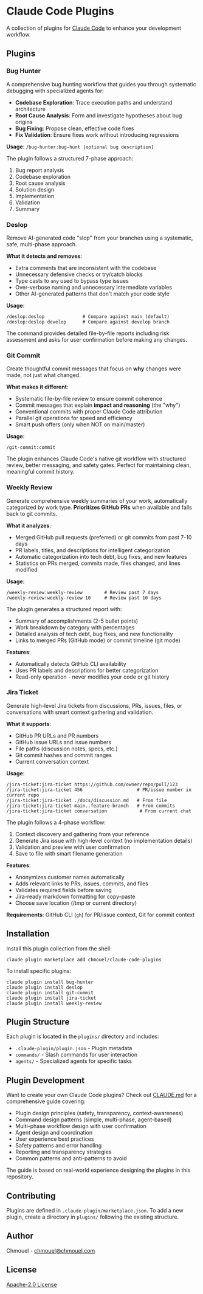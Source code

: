 # Claude Code Plugins

A collection of plugins for [Claude Code](https://claude.com/claude-code) to enhance your development workflow.

## Plugins

### Bug Hunter

A comprehensive bug hunting workflow that guides you through systematic debugging with specialized agents for:

- **Codebase Exploration**: Trace execution paths and understand architecture
- **Root Cause Analysis**: Form and investigate hypotheses about bug origins
- **Bug Fixing**: Propose clean, effective code fixes
- **Fix Validation**: Ensure fixes work without introducing regressions

**Usage**: `/bug-hunter:bug-hunt [optional bug description]`

The plugin follows a structured 7-phase approach:

1. Bug report analysis
2. Codebase exploration
3. Root cause analysis
4. Solution design
5. Implementation
6. Validation
7. Summary

### Deslop

Remove AI-generated code "slop" from your branches using a systematic, safe, multi-phase approach.

**What it detects and removes**:

- Extra comments that are inconsistent with the codebase
- Unnecessary defensive checks or try/catch blocks
- Type casts to `any` used to bypass type issues
- Over-verbose naming and unnecessary intermediate variables
- Other AI-generated patterns that don't match your code style

**Usage**:

```
/deslop:deslop              # Compare against main (default)
/deslop:deslop develop      # Compare against develop branch
```

The command provides detailed file-by-file reports including risk assessment
and asks for user confirmation before making any changes.

### Git Commit

Create thoughtful commit messages that focus on **why** changes were made, not just what changed.

**What makes it different**:

- Systematic file-by-file review to ensure commit coherence
- Commit messages that explain **impact and reasoning** (the "why")
- Conventional commits with proper Claude Code attribution
- Parallel git operations for speed and efficiency
- Smart push offers (only when NOT on main/master)

**Usage**:

```
/git-commit:commit
```

The plugin enhances Claude Code's native git workflow with structured review, better messaging, and safety gates. Perfect for maintaining clean, meaningful commit history.

### Weekly Review

Generate comprehensive weekly summaries of your work, automatically categorized by work type. **Prioritizes GitHub PRs** when available and falls back to git commits.

**What it analyzes**:

- Merged GitHub pull requests (preferred) or git commits from past 7-10 days
- PR labels, titles, and descriptions for intelligent categorization
- Automatic categorization into tech debt, bug fixes, and new features
- Statistics on PRs merged, commits made, files changed, and lines modified

**Usage**:

```
/weekly-review:weekly-review        # Review past 7 days
/weekly-review:weekly-review 10     # Review past 10 days
```

The plugin generates a structured report with:

- Summary of accomplishments (2-5 bullet points)
- Work breakdown by category with percentages
- Detailed analysis of tech debt, bug fixes, and new functionality
- Links to merged PRs (GitHub mode) or commit timeline (git mode)

**Features**:

- Automatically detects GitHub CLI availability
- Uses PR labels and descriptions for better categorization
- Read-only operation - never modifies your code or git history

### Jira Ticket

Generate high-level Jira tickets from discussions, PRs, issues, files, or conversations with smart context gathering and validation.

**What it supports**:

- GitHub PR URLs and PR numbers
- GitHub issue URLs and issue numbers
- File paths (discussion notes, specs, etc.)
- Git commit hashes and commit ranges
- Current conversation context

**Usage**:

```
/jira-ticket:jira-ticket https://github.com/owner/repo/pull/123
/jira-ticket:jira-ticket 456                    # PR/issue number in current repo
/jira-ticket:jira-ticket ./docs/discussion.md   # From file
/jira-ticket:jira-ticket main..feature-branch   # From commits
/jira-ticket:jira-ticket conversation            # From current chat
```

The plugin follows a 4-phase workflow:

1. Context discovery and gathering from your reference
2. Generate Jira issue with high-level context (no implementation details)
3. Validation and preview with user confirmation
4. Save to file with smart filename generation

**Features**:

- Anonymizes customer names automatically
- Adds relevant links to PRs, issues, commits, and files
- Validates required fields before saving
- Jira-ready markdown formatting for copy-paste
- Choose save location (/tmp or current directory)

**Requirements**: GitHub CLI (`gh`) for PR/issue context, Git for commit context

## Installation

Install this plugin collection from the shell:

```
claude plugin marketplace add chmouel/claude-code-plugins 
```

To install specific plugins:

```
claude plugin install bug-hunter
claude plugin install deslop
claude plugin install git-commit
claude plugin install jira-ticket
claude plugin install weekly-review
```

## Plugin Structure

Each plugin is located in the `plugins/` directory and includes:

- `.claude-plugin/plugin.json` - Plugin metadata
- `commands/` - Slash commands for user interaction
- `agents/` - Specialized agents for specific tasks

## Plugin Development

Want to create your own Claude Code plugins? Check out [CLAUDE.md](CLAUDE.md) for a comprehensive guide covering:

- Plugin design principles (safety, transparency, context-awareness)
- Command design patterns (simple, multi-phase, agent-based)
- Multi-phase workflow design with user confirmation
- Agent design and coordination
- User experience best practices
- Safety patterns and error handling
- Reporting and transparency strategies
- Common patterns and anti-patterns to avoid

The guide is based on real-world experience designing the plugins in this repository.

## Contributing

Plugins are defined in `.claude-plugin/marketplace.json`. To add a new plugin, create a directory in `plugins/` following the existing structure.

## Author

Chmouel - <chmouel@chmouel.com>

## License

[Apache-2.0 License](LICENSE)
